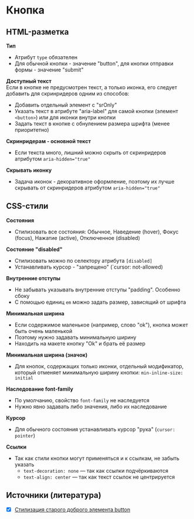 # Кнопка

## HTML-разметка
**Тип**
- Атрибут `type` обязателен
- Для обычной кнопки - значение "button", для кнопки отправки формы - значение "submit"

**Доступный текст**<br/>
Если в кнопке не предусмотрен текст, а только иконка, его следует добавить для скринридеров одним из способов:
- Добавить отдельный элемент с "srOnly"
- Указать текст в атрибуте "aria-label" для самой кнопки (элемент `<button>`) или для иконки внутри кнопки
- Задать текст в кнопке с обнулением размера шрифта (менее приоритетно)

**Скринридерам - основной текст**
- Если текста много, лишний можно скрыть от скринридеров атрибутом `aria-hidden="true"`

**Скрывать иконку**
- Задача иконок - декоративное оформление, поэтому их лучше скрывать от скринридеров атрибутом `aria-hidden="true"`


## CSS-стили
**Состояния**
- Стилизовать все состояния: Обычное, Наведение (hover), Фокус (focus), Нажатие (active), Отключенное (disabled)

**Состояние "disabled"**
- Стилизовать можно по селектору атрибута `[disabled]`
- Устанавливать курсор - "запрещено" (`cursor: not-allowed)

**Внутренние отступы**
- Не забывать указывать внутренние отступы "padding". Особенно сбоку
- С помощью единиц `em` можно задать размер, зависящий от шрифта

**Минимальная ширина**
- Если содержимое маленькое (например, слово "ok"), кнопка может быть очень маленькой
- Поэтому нужно задавать минимальную ширину
- Находить на макете кнопку "Ok" и брать её размер

**Минимальная ширина (значок)**
- Для кнопок, содержащих только иконки, отдельный модификатор, который отменяет минимальную ширину кнопки: `min-inline-size: initial`

**Наследование font-family**
- По умолчанию, свойство `font-family` не наследуется
- Нужно явно задавать либо значения, либо их наследование

**Курсор**
- Для обычного состояния устанавливать курсор "рука" (`cursor: pointer`)

**Ссылки**
- Так как стили кнопки могут применяться и к ссылкам, не забыть указать
  - `text-decoration: none` — так как ссылки подчёркиваются
  - `text-align: center` — так как текст ссылок не центрируется


## Источники (литература)
- [x] [Стилизация старого доброго элемента button](https://habr.com/ru/company/ruvds/blog/489820/)